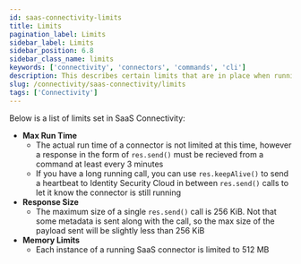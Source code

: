 ```yaml
---
id: saas-connectivity-limits
title: Limits
pagination_label: Limits
sidebar_label: Limits
sidebar_position: 6.8
sidebar_class_name: limits
keywords: ['connectivity', 'connectors', 'commands', 'cli']
description: This describes certain limits that are in place when running a SaaS Connector
slug: /connectivity/saas-connectivity/limits
tags: ['Connectivity']
---
```


Below is a list of limits set in SaaS Connectivity:

- **Max Run Time**
  - The actual run time of a connector is not limited at this time, however a response in the form of `res.send()` must be recieved from a command at least every 3 minutes
  - If you have a long running call, you can use `res.keepAlive()` to send a heartbeat to Identity Security Cloud in between `res.send()` calls to let it know the connector is still running
- **Response Size**
  - The maximum size of a single `res.send()` call is 256 KiB. Not that some metadata is sent along with the call, so the max size of the payload sent will be slightly less than 256 KiB
- **Memory Limits**
  - Each instance of a running SaaS connector is limited to 512 MB
